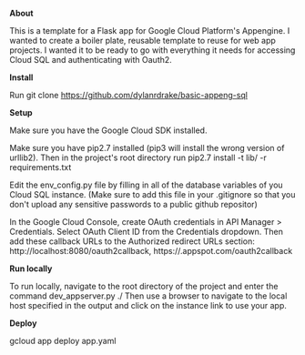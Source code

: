 **About**

This is a template for a Flask app for Google Cloud Platform's Appengine.  I wanted to create a boiler plate, reusable template to reuse for web app projects. I wanted it to be ready to go with everything it needs for accessing Cloud SQL and authenticating with Oauth2.



**Install**

Run git clone https://github.com/dylanrdrake/basic-appeng-sql



**Setup**

Make sure you have the Google Cloud SDK installed.

Make sure you have pip2.7 installed (pip3 will install the wrong version of urllib2). Then in the project's root directory run pip2.7 install -t lib/ -r requirements.txt

Edit the env_config.py file by filling in all of the database variables of you Cloud SQL instance. (Make sure to add this file in your .gitignore so that you don't upload any sensitive passwords to a public github repositor)

In the Google Cloud Console, create OAuth credentials in API Manager > Credentials.  Select OAuth Client ID from the Credentials dropdown.  Then add these callback URLs to the Authorized redirect URLs section: http://localhost:8080/oauth2callback, https://<app-id>.appspot.com/oauth2callback



**Run locally**

To run locally, navigate to the root directory of the project and enter the command dev_appserver.py ./
Then use a browser to navigate to the local host specified in the output and click on the instance link to use your app.


**Deploy**

gcloud app deploy app.yaml
